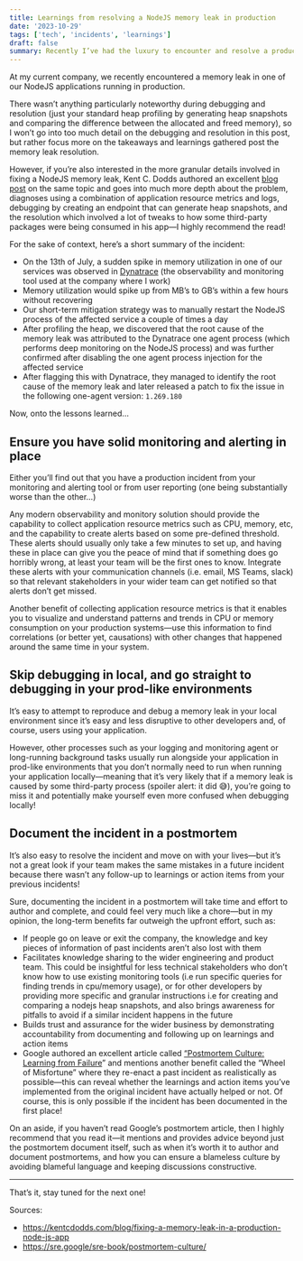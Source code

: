 ```yaml
---
title: Learnings from resolving a NodeJS memory leak in production
date: '2023-10-29'
tags: ['tech', 'incidents', 'learnings']
draft: false
summary: Recently I’ve had the luxury to encounter and resolve a production NodeJS memory leak in one of my current companies NodeJS applications. In this blog post, I discuss 3 key takeaways and lessons I’ve learned from this experience.
---
```


At my current company, we recently encountered a memory leak in one of our NodeJS applications running in production.

There wasn’t anything particularly noteworthy during debugging and resolution (just your standard heap profiling by generating heap snapshots and comparing the difference between the allocated and freed memory), so I won’t go into too much detail on the debugging and resolution in this post, but rather focus more on the takeaways and learnings gathered post the memory leak resolution.

However, if you’re also interested in the more granular details involved in fixing a NodeJS memory leak, Kent C. Dodds authored an excellent [blog post](https://kentcdodds.com/blog/fixing-a-memory-leak-in-a-production-node-js-app) on the same topic and goes into much more depth about the problem, diagnoses using a combination of application resource metrics and logs, debugging by creating an endpoint that can generate heap snapshots, and the resolution which involved a lot of tweaks to how some third-party packages were being consumed in his app—I highly recommend the read!

For the sake of context, here’s a short summary of the incident:

- On the 13th of July, a sudden spike in memory utilization in one of our services was observed in [Dynatrace](https://www.dynatrace.com/) (the observability and monitoring tool used at the company where I work)
- Memory utilization would spike up from MB’s to GB’s within a few hours without recovering
- Our short-term mitigation strategy was to manually restart the NodeJS process of the affected service a couple of times a day
- After profiling the heap, we discovered that the root cause of the memory leak was attributed to the Dynatrace one agent process (which performs deep monitoring on the NodeJS process) and was further confirmed after disabling the one agent process injection for the affected service
- After flagging this with Dynatrace, they managed to identify the root cause of the memory leak and later released a patch to fix the issue in the following one-agent version: `1.269.180`

Now, onto the lessons learned…

## Ensure you have solid monitoring and alerting in place

Either you’ll find out that you have a production incident from your monitoring and alerting tool or from user reporting (one being substantially worse than the other…)

Any modern observability and monitory solution should provide the capability to collect application resource metrics such as CPU, memory, etc, and the capability to create alerts based on some pre-defined threshold. These alerts should usually only take a few minutes to set up, and having these in place can give you the peace of mind that if something does go horribly wrong, at least your team will be the first ones to know. Integrate these alerts with your communication channels (i.e. email, MS Teams, slack) so that relevant stakeholders in your wider team can get notified so that alerts don’t get missed.

Another benefit of collecting application resource metrics is that it enables you to visualize and understand patterns and trends in CPU or memory consumption on your production systems—use this information to find correlations (or better yet, causations) with other changes that happened around the same time in your system.

## Skip debugging in local, and go straight to debugging in your prod-like environments

It’s easy to attempt to reproduce and debug a memory leak in your local environment since it’s easy and less disruptive to other developers and, of course, users using your application.

However, other processes such as your logging and monitoring agent or long-running background tasks usually run alongside your application in prod-like environments that you don’t normally need to run when running your application locally—meaning that it’s very likely that if a memory leak is caused by some third-party process (spoiler alert: it did 😅), you’re going to miss it and potentially make yourself even more confused when debugging locally!

## Document the incident in a postmortem

It’s also easy to resolve the incident and move on with your lives—but it’s not a great look if your team makes the same mistakes in a future incident because there wasn’t any follow-up to learnings or action items from your previous incidents!

Sure, documenting the incident in a postmortem will take time and effort to author and complete, and could feel very much like a chore—but in my opinion, the long-term benefits far outweigh the upfront effort, such as:

- If people go on leave or exit the company, the knowledge and key pieces of information of past incidents aren’t also lost with them
- Facilitates knowledge sharing to the wider engineering and product team. This could be insightful for less technical stakeholders who don’t know how to use existing monitoring tools (i.e run specific queries for finding trends in cpu/memory usage), or for other developers by providing more specific and granular instructions i.e for creating and comparing a nodejs heap snapshots, and also brings awareness for pitfalls to avoid if a similar incident happens in the future
- Builds trust and assurance for the wider business by demonstrating accountability from documenting and following up on learnings and action items
- Google authored an excellent article called [“Postmortem Culture: Learning from Failure](https://sre.google/sre-book/postmortem-culture/)” and mentions another benefit called the “Wheel of Misfortune” where they re-enact a past incident as realistically as possible—this can reveal whether the learnings and action items you’ve implemented from the original incident have actually helped or not. Of course, this is only possible if the incident has been documented in the first place!

On an aside, if you haven’t read Google’s postmortem article, then I highly recommend that you read it—it mentions and provides advice beyond just the postmortem document itself, such as when it’s worth it to author and document postmortems, and how you can ensure a blameless culture by avoiding blameful language and keeping discussions constructive.

---

That’s it, stay tuned for the next one!

Sources:

- https://kentcdodds.com/blog/fixing-a-memory-leak-in-a-production-node-js-app
- https://sre.google/sre-book/postmortem-culture/
